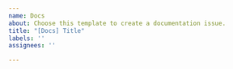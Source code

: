 ```yaml
---
name: Docs
about: Choose this template to create a documentation issue.
title: "[Docs] Title"
labels: ''
assignees: ''

---
```



